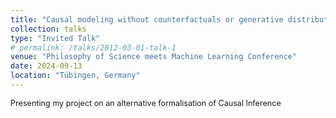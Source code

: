 ```yaml
---
title: "Causal modeling without counterfactuals or generative distributions"
collection: talks
type: "Invited Talk"
# permalink: /talks/2012-03-01-talk-1
venue: "Philosophy of Science meets Machine Learning Conference"
date: 2024-09-13
location: "Tübingen, Germany"
---
```

<span style="font-size: 0.9em;"> Presenting my project on an alternative formalisation of Causal Inference</span>